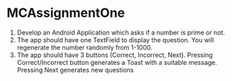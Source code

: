 # MCAssignmentOne
1. Develop an Android Application which asks if a number is prime or not.
2. The app should have one TextField to display the question. You will regenerate the number randomly from 1-1000.
3. The app should have 3 buttons (Correct, Incorrect, Next). Pressing Correct/Incorrect button generates a Toast with a suitable message. Pressing Next generates new questions
